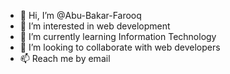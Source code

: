 - 👋 Hi, I’m @Abu-Bakar-Farooq
- 👀 I’m interested in web development
- 🌱 I’m currently learning Information Technology
- 💞️ I’m looking to collaborate with web developers
- 📫 Reach me by email

<!---
Abu-Bakar-Farooq/Abu-Bakar-Farooq is a ✨ special ✨ repository because its `README.md` (this file) appears on your GitHub profile.
You can click the Preview link to take a look at your changes.
--->
